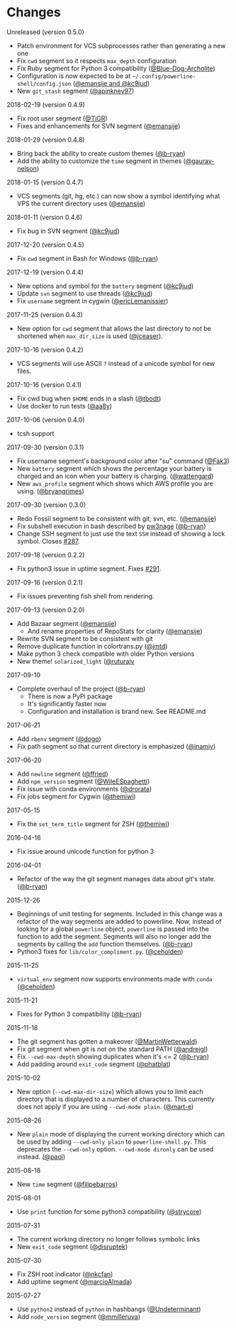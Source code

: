 # Changes

Unreleased (version 0.5.0)

* Patch environment for VCS subprocesses rather than generating a new one
* Fix `cwd` segment so it respects `max_depth` configuration
* Fix Ruby segment for Python 3 compatibility
  ([@Blue-Dog-Archolite](https://github.com/b-ryan/powerline-shell/pull/366))
* Configuration is now expected to be at
  `~/.config/powerline-shell/config.json` ([@emansije and
  @kc9jud](https://github.com/b-ryan/powerline-shell/pull/334))
* New `git_stash` segment
  ([@apinkney97](https://github.com/b-ryan/powerline-shell/pull/379))

2018-02-19 (version 0.4.9)

* Fix root user segment
  ([@TiGR](https://github.com/b-ryan/powerline-shell/pull/362))
* Fixes and enhancements for SVN segment
  ([@emansije](https://github.com/b-ryan/powerline-shell/pull/349))

2018-01-29 (version 0.4.8)

* Bring back the ability to create custom themes
  ([@b-ryan](https://github.com/b-ryan/powerline-shell/pull/352))
* Add the ability to customize the `time` segment in themes
  ([@gaurav-nelson](https://github.com/b-ryan/powerline-shell/pull/338))

2018-01-15 (version 0.4.7)

* VCS segments (git, hg, etc.) can now show a symbol identifying what VPS the
  current directory uses
  ([@emansije](https://github.com/b-ryan/powerline-shell/pull/298))

2018-01-11 (version 0.4.6)

* Fix bug in SVN segment
  ([@kc9jud](https://github.com/b-ryan/powerline-shell/pull/347))

2017-12-20 (version 0.4.5)

* Fix `cwd` segment in Bash for Windows
  ([@b-ryan](https://github.com/b-ryan/powerline-shell/pull/340))

2017-12-19 (version 0.4.4)

* New options and symbol for the `battery` segment
  ([@kc9jud](https://github.com/b-ryan/powerline-shell/pull/332))
* Update `svn` segment to use threads
  ([@kc9jud](https://github.com/b-ryan/powerline-shell/pull/333))
* Fix `username` segment in cygwin
  ([@ericLemanissier](https://github.com/b-ryan/powerline-shell/commits/master))

2017-11-25 (version 0.4.3)

* New option for `cwd` segment that allows the last directory to not be
  shortened when `max_dir_size` is used
  ([@jceaser](https://github.com/banga/powerline-shell/pull/321)).

2017-10-16 (version 0.4.2)

* VCS segments will use ASCII `?` instead of a unicode symbol for new files.

2017-10-16 (version 0.4.1)

* Fix cwd bug when `$HOME` ends in a slash
  ([@tbodt](https://github.com/banga/powerline-shell/pull/309))
* Use docker to run tests
  ([@aa8y](https://github.com/banga/powerline-shell/pull/297))

2017-10-06 (version 0.4.0)

* tcsh support

2017-09-30 (version 0.3.1)

* Fix username segment's background color after "su" command
  ([@Fak3](https://github.com/banga/powerline-shell/pull/175))
* New `battery` segment which shows the percentage your battery is charged and
  an icon when your battery is charging.
  ([@wattengard](https://github.com/banga/powerline-shell/pull/204))
* New `aws_profile` segment which shows which AWS profile you are using.
  ([@bryangrimes](https://github.com/banga/powerline-shell/pull/223))

2017-09-30 (version 0.3.0)

* Redo Fossil segment to be consistent with git, svn, etc.
  ([@emansije](https://github.com/banga/powerline-shell/pull/286))
* Fix subshell execution in bash described by
  [pw3nage](https://github.com/njhartwell/pw3nage)
  ([@b-ryan](https://github.com/banga/powerline-shell/pull/282))
* Change SSH segment to just use the text `SSH` instead of showing a lock
  symbol. Closes [#287](https://github.com/banga/powerline-shell/issues/287).

2017-09-18 (version 0.2.2)

* Fix python3 issue in uptime segment. Fixes
  [#291](https://github.com/banga/powerline-shell/issues/291).

2017-09-16 (version 0.2.1)

* Fix issues preventing fish shell from rendering.

2017-09-13 (version 0.2.0)

* Add Bazaar segment
  ([@emansije](https://github.com/banga/powerline-shell/pull/283))
  * And rename properties of RepoStats for clarity
    ([@emansije](https://github.com/banga/powerline-shell/pull/284))
* Rewrite SVN segment to be consistent with git
* Remove duplicate function in colortrans.py
  ([@jmtd](https://github.com/banga/powerline-shell/pull/273))
* Make python 3 check compatible with older Python versions
* New theme! `solarized_light`
  ([@ruturajv](https://github.com/banga/powerline-shell/pull/143)

2017-09-10

* Complete overhaul of the project
  ([@b-ryan](https://github.com/banga/powerline-shell/pull/280))
  * There is now a PyPi package
  * It's significantly faster now
  * Configuration and installation is brand new. See README.md

2017-06-21

* Add `rbenv` segment
  ([@dogo](https://github.com/banga/powerline-shell/pull/260))
* Fix path segment so that current directory is emphasized
  ([@inamiy](https://github.com/banga/powerline-shell/pull/235))

2017-06-20

* Add `newline` segment
  ([@ffried](https://github.com/banga/powerline-shell/pull/266))
* Add `npm_version` segment
  ([@WileESpaghetti](https://github.com/banga/powerline-shell/pull/265))
* Fix issue with conda environments
  ([@drorata](https://github.com/banga/powerline-shell/pull/257))
* Fix jobs segment for Cygwin
  ([@themiwi](https://github.com/banga/powerline-shell/pull/256))

2017-05-15

* Fix the `set_term_title` segment for ZSH
  ([@themiwi](https://github.com/banga/powerline-shell/pull/255))

2016-04-16

* Fix issue around unicode function for python 3

2016-04-01

* Refactor of the way the git segment manages data about git's state.
  ([@b-ryan](https://github.com/milkbikis/powerline-shell/pull/221))

2015-12-26

* Beginnings of unit testing for segments. Included in this change was a
  refactor of the way segments are added to powerline. Now, instead of looking
  for a global `powerline` object, `powerline` is passed into the function to
  add the segment. Segments will also no longer add the segments by calling the
  `add` function themselves.
  ([@b-ryan](https://github.com/milkbikis/powerline-shell/pull/212))
* Python3 fixes for `lib/color_compliment.py`.
  ([@ceholden](https://github.com/milkbikis/powerline-shell/pull/220))

2015-11-25

* `virtual_env` segment now supports environments made with `conda`
  ([@ceholden](https://github.com/milkbikis/powerline-shell/pull/198))

2015-11-21

* Fixes for Python 3 compatibility
  ([@b-ryan](https://github.com/milkbikis/powerline-shell/pull/211))

2015-11-18

* The git segment has gotten a makeover
  ([@MartinWetterwald](https://github.com/milkbikis/powerline-shell/pull/136))
* Fix git segment when git is not on the standard PATH
  ([@andrejgl](https://github.com/milkbikis/powerline-shell/pull/153))
* Fix `--cwd-max-depth` showing duplicates when it's <= 2
  ([@b-ryan](https://github.com/milkbikis/powerline-shell/pull/209))
* Add padding around `exit_code` segment
  ([@phatblat](https://github.com/milkbikis/powerline-shell/pull/205))

2015-10-02

* New option (`--cwd-max-dir-size`) which allows you to limit each directory
  that is displayed to a number of characters. This currently does not apply
  if you are using `--cwd-mode plain`.
  ([@mart-e](https://github.com/milkbikis/powerline-shell/pull/127))

2015-08-26

* New `plain` mode of displaying the current working directory which can be
  used by adding `--cwd-only plain` to `powerline-shell.py`.
  This deprecates the `--cwd-only` option. `--cwd-mode dironly` can be used
  instead. ([@paol](https://github.com/milkbikis/powerline-shell/pull/156))

2015-08-18

* New `time` segment
  ([@filipebarros](https://github.com/milkbikis/powerline-shell/pull/107))

2015-08-01

* Use `print` function for some python3 compatibility
  ([@strycore](https://github.com/milkbikis/powerline-shell/pull/195))

2015-07-31

* The current working directory no longer follows symbolic links
* New `exit_code` segment
  ([@disruptek](https://github.com/milkbikis/powerline-shell/pull/129))

2015-07-30

* Fix ZSH root indicator
  ([@nkcfan](https://github.com/milkbikis/powerline-shell/pull/150))
* Add uptime segment
  ([@marcioAlmada](https://github.com/milkbikis/powerline-shell/pull/139))

2015-07-27

* Use `python2` instead of `python` in hashbangs
  ([@Undeterminant](https://github.com/milkbikis/powerline-shell/pull/100))
* Add `node_version` segment
  ([@mmilleruva](https://github.com/milkbikis/powerline-shell/pull/189))
